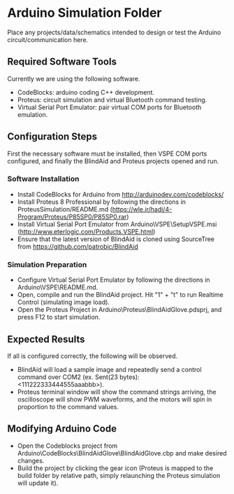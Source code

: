 # Arduino Simulation Folder
Place any projects/data/schematics intended to design or test the Arduino circuit/communication here.

## Required Software Tools
Currently we are using the following software.
* CodeBlocks: arduino coding C++ development.
* Proteus: circuit simulation and virtual Bluetooth command testing.
* Virtual Serial Port Emulator: pair virtual COM ports for Bluetooth emulation.

## Configuration Steps
First the necessary software must be installed, then VSPE COM ports configured, and finally the BlindAid and Proteus projects opened and run.

### Software Installation
* Install CodeBlocks for Arduino from http://arduinodev.com/codeblocks/
* Install Proteus 8 Professional by following the directions in ProteusSimulation/README.md (https://wle.ir/hadi/4-Program/Proteus/P85SP0/P85SP0.rar)
* Install Virtual Serial Port Emulator from Arduino\VSPE\SetupVSPE.msi (http://www.eterlogic.com/Products.VSPE.html)
* Ensure that the latest version of BlindAid is cloned using SourceTree from https://github.com/patrobic/BlindAid

### Simulation Preparation
* Configure Virtual Serial Port Emulator by following the directions in Arduino\VSPE\README.md.
* Open, compile and run the BlindAid project. Hit "1" + "t" to run Realtime Control (simulating image load).
* Open the Proteus Project in Arduino\Proteus\BlindAidGlove.pdsprj, and press F12 to start simulation.

## Expected Results
If all is configured correctly, the following will be observed.
* BlindAid will load a sample image and repeatedly send a control command over COM2 (ex. Sent(23 bytes): <111222333444555aaabbb>).
* Proteus terminal window will show the command strings arriving, the oscilloscope will show PWM waveforms, and the motors will spin in proportion to the command values.

## Modifying Arduino Code
* Open the Codeblocks project from Arduino\CodeBlocks\BlindAidGlove\BlindAidGlove.cbp and make desired changes.
* Build the project by clicking the gear icon (Proteus is mapped to the build folder by relative path, simply relaunching the Proteus simulation will update it).